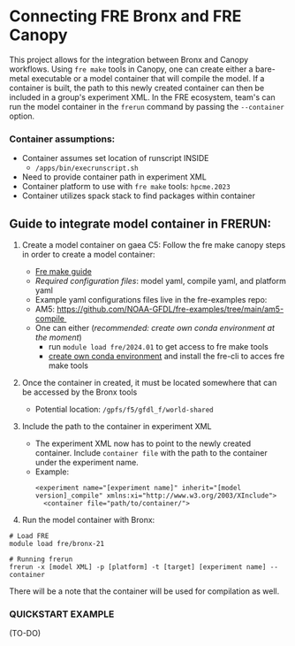 # Connecting FRE Bronx and FRE Canopy
This project allows for the integration between Bronx and Canopy workflows. Using `fre make` tools in Canopy, one can create either a bare-metal executable or a model container that will compile the model. If a container is built, the path to this newly created container can then be included in a group's experiment XML. In the FRE ecosystem, team's can run the model container in the `frerun` command by passing the `--container` option.

### Container assumptions:
- Container assumes set location of runscript INSIDE     
    - `/apps/bin/execrunscript.sh`    
- Need to provide container path in experiment XML
- Container platform to use with `fre make` tools: `hpcme.2023`
- Container utilizes spack stack to find packages within container

## Guide to integrate model container in FRERUN:
1) Create a model container on gaea C5: Follow the fre make canopy steps in order to create a model container:     
    - [Fre make guide](https://github.com/NOAA-GFDL/fre-cli/tree/main/fre/make#guide)    
    - *Required configuration files*: model yaml, compile yaml, and platform yaml     
    - Example yaml configurations files live in the fre-examples repo:         
    - AM5: https://github.com/NOAA-GFDL/fre-examples/tree/main/am5-compile    
    - One can either (*recommended: create own conda environment at the moment*)        
        - run `module load fre/2024.01` to get access to fre make tools        
        - [create own conda environment](https://github.com/NOAA-GFDL/fre-cli/tree/main?tab=readme-ov-file#method-3-developer---conda-environment-building) and install the fre-cli to acces fre make tools

2) Once the container in created, it must be located somewhere that can be accessed by the Bronx tools

    - Potential location: `/gpfs/f5/gfdl_f/world-shared`

3) Include the path to the container in experiment XML
    
    - The experiment XML now has to point to the newly created container. Include `container file` with the path to the container under the experiment name.
    - Example:     
        ```     
        <experiment name="[experiment name]" inherit="[model version]_compile" xmlns:xi="http://www.w3.org/2003/XInclude">
          <container file="path/to/container/">      
        ```

4) Run the model container with Bronx:
```
# Load FRE
module load fre/bronx-21

# Running frerun
frerun -x [model XML] -p [platform] -t [target] [experiment name] --container
```
There will be a note that the container will be used for compilation as well.

### QUICKSTART EXAMPLE
(TO-DO) 

